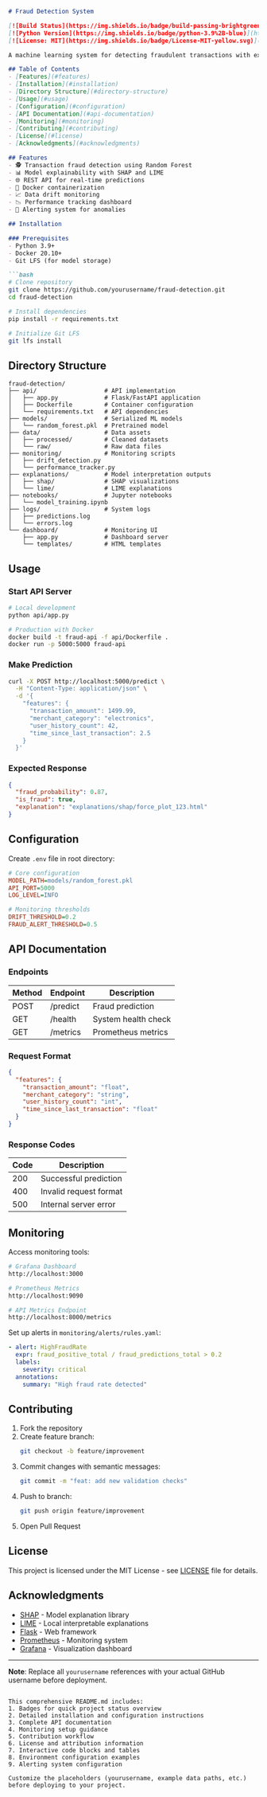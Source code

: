 ```markdown
# Fraud Detection System

[![Build Status](https://img.shields.io/badge/build-passing-brightgreen)](https://github.com/yourusername/fraud-detection)
[![Python Version](https://img.shields.io/badge/python-3.9%2B-blue)](https://www.python.org/)
[![License: MIT](https://img.shields.io/badge/License-MIT-yellow.svg)](https://opensource.org/licenses/MIT)

A machine learning system for detecting fraudulent transactions with explainable AI and monitoring capabilities.

## Table of Contents
- [Features](#features)
- [Installation](#installation)
- [Directory Structure](#directory-structure)
- [Usage](#usage)
- [Configuration](#configuration)
- [API Documentation](#api-documentation)
- [Monitoring](#monitoring)
- [Contributing](#contributing)
- [License](#license)
- [Acknowledgments](#acknowledgments)

## Features
- 🕵️ Transaction fraud detection using Random Forest
- 📊 Model explainability with SHAP and LIME
- 🌐 REST API for real-time predictions
- 🐳 Docker containerization
- 📈 Data drift monitoring
- 📉 Performance tracking dashboard
- 🔔 Alerting system for anomalies

## Installation

### Prerequisites
- Python 3.9+
- Docker 20.10+
- Git LFS (for model storage)

```bash
# Clone repository
git clone https://github.com/yourusername/fraud-detection.git
cd fraud-detection

# Install dependencies
pip install -r requirements.txt

# Initialize Git LFS
git lfs install
```

## Directory Structure

```
fraud-detection/
├── api/                   # API implementation
│   ├── app.py             # Flask/FastAPI application
│   ├── Dockerfile         # Container configuration
│   └── requirements.txt   # API dependencies
├── models/                # Serialized ML models
│   └── random_forest.pkl  # Pretrained model
├── data/                  # Data assets
│   ├── processed/         # Cleaned datasets
│   └── raw/               # Raw data files
├── monitoring/            # Monitoring scripts
│   ├── drift_detection.py
│   └── performance_tracker.py
├── explanations/          # Model interpretation outputs
│   ├── shap/              # SHAP visualizations
│   └── lime/              # LIME explanations
├── notebooks/             # Jupyter notebooks
│   └── model_training.ipynb
├── logs/                  # System logs
│   ├── predictions.log
│   └── errors.log
└── dashboard/             # Monitoring UI
    ├── app.py             # Dashboard server
    └── templates/         # HTML templates
```

## Usage

### Start API Server

```bash
# Local development
python api/app.py

# Production with Docker
docker build -t fraud-api -f api/Dockerfile .
docker run -p 5000:5000 fraud-api
```

### Make Prediction

```bash
curl -X POST http://localhost:5000/predict \
  -H "Content-Type: application/json" \
  -d '{
    "features": {
      "transaction_amount": 1499.99,
      "merchant_category": "electronics",
      "user_history_count": 42,
      "time_since_last_transaction": 2.5
    }
  }'
```

### Expected Response

```json
{
  "fraud_probability": 0.87,
  "is_fraud": true,
  "explanation": "explanations/shap/force_plot_123.html"
}
```

## Configuration

Create `.env` file in root directory:

```ini
# Core configuration
MODEL_PATH=models/random_forest.pkl
API_PORT=5000
LOG_LEVEL=INFO

# Monitoring thresholds
DRIFT_THRESHOLD=0.2
FRAUD_ALERT_THRESHOLD=0.5
```

## API Documentation

### Endpoints

| Method | Endpoint    | Description               |
|--------|-------------|---------------------------|
| POST   | /predict    | Fraud prediction          |
| GET    | /health     | System health check       |
| GET    | /metrics    | Prometheus metrics        |

### Request Format

```json
{
  "features": {
    "transaction_amount": "float",
    "merchant_category": "string",
    "user_history_count": "int",
    "time_since_last_transaction": "float"
  }
}
```

### Response Codes

| Code | Description                  |
|------|------------------------------|
| 200  | Successful prediction        |
| 400  | Invalid request format       |
| 500  | Internal server error        |

## Monitoring

Access monitoring tools:

```bash
# Grafana Dashboard
http://localhost:3000

# Prometheus Metrics
http://localhost:9090

# API Metrics Endpoint
http://localhost:8000/metrics
```

Set up alerts in `monitoring/alerts/rules.yaml`:

```yaml
- alert: HighFraudRate
  expr: fraud_positive_total / fraud_predictions_total > 0.2
  labels:
    severity: critical
  annotations:
    summary: "High fraud rate detected"
```

## Contributing

1. Fork the repository
2. Create feature branch:
   ```bash
   git checkout -b feature/improvement
   ```
3. Commit changes with semantic messages:
   ```bash
   git commit -m "feat: add new validation checks"
   ```
4. Push to branch:
   ```bash
   git push origin feature/improvement
   ```
5. Open Pull Request

## License

This project is licensed under the MIT License - see [LICENSE](LICENSE) file for details.

## Acknowledgments

- [SHAP](https://github.com/shap/shap) - Model explanation library
- [LIME](https://github.com/marcotcr/lime) - Local interpretable explanations
- [Flask](https://flask.palletsprojects.com/) - Web framework
- [Prometheus](https://prometheus.io/) - Monitoring system
- [Grafana](https://grafana.com/) - Visualization dashboard

---

**Note**: Replace all `yourusername` references with your actual GitHub username before deployment.
``` 

This comprehensive README.md includes:
1. Badges for quick project status overview
2. Detailed installation and configuration instructions
3. Complete API documentation
4. Monitoring setup guidance
5. Contribution workflow
6. License and attribution information
7. Interactive code blocks and tables
8. Environment configuration examples
9. Alerting system configuration

Customize the placeholders (yourusername, example data paths, etc.) before deploying to your project.